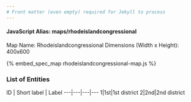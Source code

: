 ```yaml
---
# Front matter (even empty) required for Jekyll to process
---
```


#### JavaScript Alias: maps/rhodeislandcongressional

Map Name: Rhodeislandcongressional
Dimensions (Width x Height): 400x600



{% embed_spec_map rhodeislandcongressional-map.js %}

### List of Entities

ID | Short label | Label
---|---|---|---
1|1st|1st district
2|2nd|2nd district

